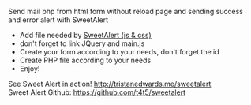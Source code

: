 Send mail php from html form without reload page and sending success and error alert with SweetAlert  
  
* Add file needed by [SweetAlert (js & css)](http://t4t5.github.io/sweetalert/)  
* don't forget to link JQuery and main.js
* Create your form according to your needs, don't forget the id
* Create PHP file according to your needs
* Enjoy!
  
See Sweet Alert in action! http://tristanedwards.me/sweetalert  
Sweet Alert Github: https://github.com/t4t5/sweetalert